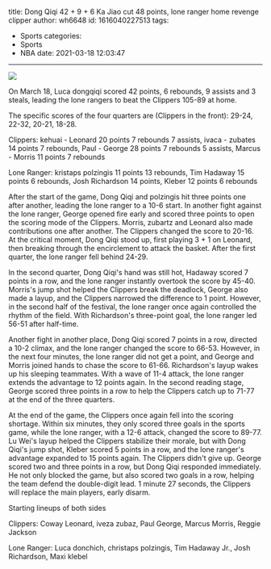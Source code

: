 title: Dong Qiqi 42 + 9 + 6 Ka Jiao cut 48 points, lone ranger home revenge clipper
author: wh6648
id: 1616040227513
tags: 
- Sports
categories: 
- Sports
- NBA
date: 2021-03-18 12:03:47
---
![](https://p8.itc.cn/images01/20210318/149a7561d6674a249ad719637af57e29.jpeg)


On March 18, Luca dongqiqi scored 42 points, 6 rebounds, 9 assists and 3 steals, leading the lone rangers to beat the Clippers 105-89 at home.

The specific scores of the four quarters are (Clippers in the front): 29-24, 22-32, 20-21, 18-28.

Clippers: kehuai - Leonard 20 points 7 rebounds 7 assists, ivaca - zubates 14 points 7 rebounds, Paul - George 28 points 7 rebounds 5 assists, Marcus - Morris 11 points 7 rebounds

Lone Ranger: kristaps polzingis 11 points 13 rebounds, Tim Hadaway 15 points 6 rebounds, Josh Richardson 14 points, Kleber 12 points 6 rebounds

After the start of the game, Dong Qiqi and polzingis hit three points one after another, leading the lone ranger to a 10-6 start. In another fight against the lone ranger, George opened fire early and scored three points to open the scoring mode of the Clippers. Morris, zubartz and Leonard also made contributions one after another. The Clippers changed the score to 20-16. At the critical moment, Dong Qiqi stood up, first playing 3 + 1 on Leonard, then breaking through the encirclement to attack the basket. After the first quarter, the lone ranger fell behind 24-29.

In the second quarter, Dong Qiqi's hand was still hot, Hadaway scored 7 points in a row, and the lone ranger instantly overtook the score by 45-40. Morris's jump shot helped the Clippers break the deadlock, George also made a layup, and the Clippers narrowed the difference to 1 point. However, in the second half of the festival, the lone ranger once again controlled the rhythm of the field. With Richardson's three-point goal, the lone ranger led 56-51 after half-time.

Another fight in another place, Dong Qiqi scored 7 points in a row, directed a 10-2 climax, and the lone ranger changed the score to 66-53. However, in the next four minutes, the lone ranger did not get a point, and George and Morris joined hands to chase the score to 61-66. Richardson's layup wakes up his sleeping teammates. With a wave of 11-4 attack, the lone ranger extends the advantage to 12 points again. In the second reading stage, George scored three points in a row to help the Clippers catch up to 71-77 at the end of the three quarters.

At the end of the game, the Clippers once again fell into the scoring shortage. Within six minutes, they only scored three goals in the sports game, while the lone ranger, with a 12-6 attack, changed the score to 89-77. Lu Wei's layup helped the Clippers stabilize their morale, but with Dong Qiqi's jump shot, Kleber scored 5 points in a row, and the lone ranger's advantage expanded to 15 points again. The Clippers didn't give up. George scored two and three points in a row, but Dong Qiqi responded immediately. He not only blocked the game, but also scored two goals in a row, helping the team defend the double-digit lead. 1 minute 27 seconds, the Clippers will replace the main players, early disarm.

Starting lineups of both sides

Clippers: Coway Leonard, iveza zubaz, Paul George, Marcus Morris, Reggie Jackson

Lone Ranger: Luca donchich, christaps polzingis, Tim Hadaway Jr., Josh Richardson, Maxi klebel

